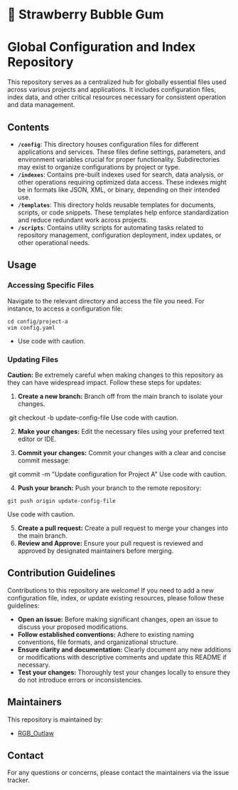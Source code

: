 # 🍓 Strawberry Bubble Gum

# Global Configuration and Index Repository

This repository serves as a centralized hub for globally essential files used across various projects and applications. It includes configuration files, index data, and other critical resources necessary for consistent operation and data management. 

## Contents

* **`/config`**: This directory houses configuration files for different applications and services. These files define settings, parameters, and environment variables crucial for proper functionality.  Subdirectories may exist to organize configurations by project or type.
* **`/indexes`**: Contains pre-built indexes used for search, data analysis, or other operations requiring optimized data access. These indexes might be in formats like JSON, XML, or binary, depending on their intended use.
* **`/templates`**: This directory holds reusable templates for documents, scripts, or code snippets. These templates help enforce standardization and reduce redundant work across projects.
* **`/scripts`**: Contains utility scripts for automating tasks related to repository management, configuration deployment, index updates, or other operational needs. 

## Usage

### Accessing Specific Files

Navigate to the relevant directory and access the file you need. For instance, to access a configuration file:


```
cd config/project-a
vim config.yaml
```
* Use code with caution.


### Updating Files

**Caution:** Be extremely careful when making changes to this repository as they can have widespread impact. Follow these steps for updates:

1. **Create a new branch:** Branch off from the main branch to isolate your changes.
    
﻿
git checkout -b update-config-file
Use code with caution.
﻿

2. **Make your changes:** Edit the necessary files using your preferred text editor or IDE.

3. **Commit your changes:** Commit your changes with a clear and concise commit message:
    
﻿
git commit -m "Update configuration for Project A"
Use code with caution.
﻿

4. **Push your branch:** Push your branch to the remote repository:
    
```
git push origin update-config-file
```
Use code with caution.
﻿

5. **Create a pull request:** Create a pull request to merge your changes into the main branch. 
6. **Review and Approve:**  Ensure your pull request is reviewed and approved by designated maintainers before merging. 

## Contribution Guidelines

Contributions to this repository are welcome! If you need to add a new configuration file, index, or update existing resources, please follow these guidelines:

* **Open an issue:** Before making significant changes, open an issue to discuss your proposed modifications.
* **Follow established conventions:** Adhere to existing naming conventions, file formats, and organizational structure.
* **Ensure clarity and documentation:** Clearly document any new additions or modifications with descriptive comments and update this README if necessary. 
* **Test your changes:**  Thoroughly test your changes locally to ensure they do not introduce errors or inconsistencies. 

## Maintainers

This repository is maintained by:

* [RGB_Outlaw](https://github.com/RGB-Outl4w/)

## Contact

For any questions or concerns, please contact the maintainers via the issue tracker. 
